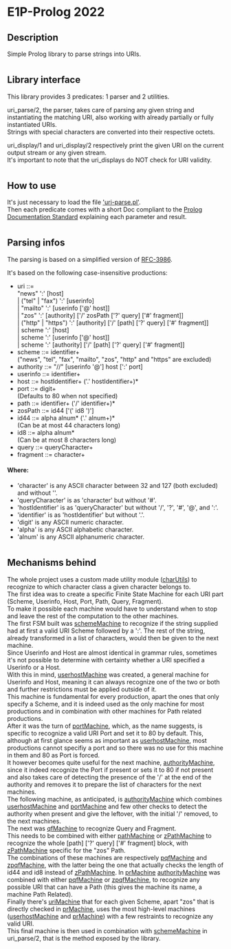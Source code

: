 # E1P-Prolog 2022

## Description
Simple Prolog library to parse strings into URIs.
#

## Library interface
This library provides 3 predicates: 1 parser and 2 utilities.

uri_parse/2, the parser, takes care of parsing any given string and
instantiating the matching URI, also working with already partially or fully
instantiated URIs.  
Strings with special characters are converted into their respective octets.

uri_display/1 and uri_display/2 respectively print the given URI on
the current output stream or any given stream.  
It's important to note that the uri_displays do NOT check for URI validity.
#

## How to use
It's just necessary to load the file ['uri-parse.pl'].  
Then each predicate comes with a short Doc compliant to the
[Prolog Documentation Standard] explaining each parameter and result.
#

## Parsing infos
The parsing is based on a simplified version of [RFC-3986].

It's based on the following case-insensitive productions:
- uri ::=  
	"news" ':' [host]  
	| ("tel" | "fax") ':' [userinfo]  
	| "mailto" ':' [userinfo ['@' host]]  
	| "zos" ':' [authority] ['/' zosPath ['?' query] ['#' fragment]]  
	| ("http" | "https") ':' [authority] ['/' [path] ['?' query] ['#' fragment]]  
	| scheme ':' [host]  
	| scheme ':' [userinfo ['@' host]]  
	| scheme ':' [authority] ['/' [path] ['?' query] ['#' fragment]]
- scheme ::= identifier+  
	("news", "tel", "fax", "mailto", "zos", "http" and "https" are excluded)
- authority ::= "//" [userinfo '@'] host [':' port]
- userinfo ::= identifier+
- host ::= hostIdentifier+ ('.' hostIdentifier+)*
- port ::= digit+  
	(Defaults to 80 when not specified)
- path ::= identifier+ ('/' identifier+)*
- zosPath ::= id44 ['(' id8 ')']
- id44 ::= alpha alnum* ('.' alnum+)*  
	(Can be at most 44 characters long)
- id8 ::= alpha alnum*  
	(Can be at most 8 characters long)
- query ::= queryCharacter+
- fragment ::= character+  
#### Where:
- 'character' is any ASCII character between 32 and 127 (both excluded) and
without '\'.
- 'queryCharacter' is as 'character' but without '#'.
- 'hostIdentifier' is as 'queryCharacter' but without  '/', '?', '#', '@',
and ':'.
- 'identifier' is as 'hostIdentifier' but without '.'.
- 'digit' is any ASCII numeric character.
- 'alpha' is any ASCII alphabetic character.
- 'alnum' is any ASCII alphanumeric character.
#

## Mechanisms behind
The whole project uses a custom made utility module ([charUtils]) to
recognize to which character class a given character belongs to.  
The first idea was to create a specific Finite State Machine for each URI part
(Scheme, Userinfo, Host, Port, Path, Query, Fragment).  
To make it possible each machine would have to understand when to stop and leave
the rest of the computation to the other machines.  
The first FSM built was [schemeMachine] to recognize if the string supplied had
at first a valid URI Scheme followed by a ':'. The rest of the string, already
transformed in a list of characters, would then be given to the next machine.  
Since Userinfo and Host are almost identical in grammar rules, sometimes it's
not possible to determine with certainty whether a URI specified
a Userinfo or a Host.  
With this in mind, [userhostMachine] was created, a general machine for
Userinfo and Host, meaning it can always recognize one of
the two or both and further restrictions must be applied outside of it.  
This machine is fundamental for every production, apart the ones that only
specify a Scheme, and it is indeed used as the only machine for most productions
and in combination with other machines for Path related productions.  
After it was the turn of [portMachine], which, as the name suggests, is specific
to recognize a valid URI Port and set it to 80 by default. This, although at
first glance seems as important as [userhostMachine], most productions cannot
specifiy a port and so there was no use for this machine in them and 80 as Port
is forced.  
It however becomes quite useful for the next machine, [authorityMachine], since
it indeed recognize the Port if present or sets it to 80 if not present and also
takes care of detecting the presence of the '/' at the end of the authority and
removes it to prepare the list of characters for the next machines.  
The following machine, as anticipated, is [authorityMachine] which combines
[userhostMachine] and [portMachine] and few other checks to detect the authority
when present and give the leftover, with the initial '/' removed, to the next
machines.  
The next was [qfMachine] to recognize Query and Fragment.  
This needs to be combined with either [pathMachine] or [zPathMachine] to
recognize the whole [path] ['?' query] ['#' fragment] block, with [zPathMachine]
specific for the "zos" Path.  
The combinations of these machines are respectively [pqfMachine] and
[zpqfMachine], with the latter being the one that actually checks the length of
id44 and id8 instead of [zPathMachine].
In [prMachine] [authorityMachine] was combined with either [pqfMachine] or
[zpqfMachine], to recognize any possible URI that can have a Path (this gives
the machine its name, a machine Path Related).  
Finally there's [uriMachine] that for each given Scheme,
apart "zos" that is directly checked in [prMachine], uses the most high-level
machines ([userhostMachine] and [prMachine]) with a few restraints to recognize
any valid URI.  
This final machine is then used in combination with [schemeMachine] in
uri_parse/2, that is the method exposed by the library.

[RFC-3986]: https://datatracker.ietf.org/doc/html/rfc3986
['uri-parse.pl']: ./uri-parse.pl
[Prolog Documentation Standard]:
https://www.swi-prolog.org/pldoc/doc_for?object=section(%27packages/pldoc.html%27)
[charUtils]: ./charUtils.pl
[schemeMachine]: ./schemeMachine.pl
[userhostMachine]: ./userhostMachine.pl
[portMachine]: ./portMachine.pl
[authorityMachine]: ./authorityMachine.pl
[qfMachine]: ./qfMachine.pl
[pathMachine]: ./pathMachine.pl
[zPathMachine]: ./zPathMachine.pl
[pqfMachine]: ./pqfMachine.pl
[zpqfMachine]: ./zpqfMachine.pl
[prMachine]: ./prMachine.pl
[uriMachine]: ./uriMachine.pl
